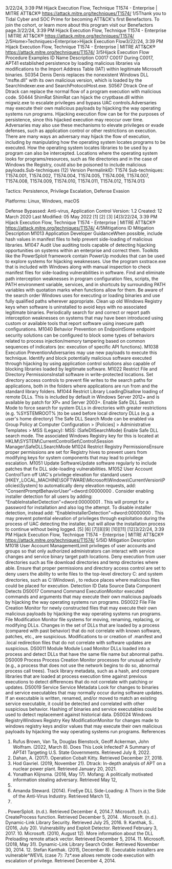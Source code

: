 3/22/24, 3:39 PM Hijack Execution Flow, Technique T1574 - Enterprise | MITRE ATT&CK®
https://attack.mitre.org/techniques/T1574/ 1/5Thank you to Tidal Cyber and SOC Prime for becoming ATT&CK's ﬁrst Benefactors. To join the cohort, or learn more about this program visit our
Benefactors page.3/22/24, 3:39 PM Hijack Execution Flow, Technique T1574 - Enterprise | MITRE ATT&CK®
https://attack.mitre.org/techniques/T1574/ 2/5Home>Techniques>Enterprise>Hijack Execution Flow3/22/24, 3:39 PM Hijack Execution Flow, Technique T1574 - Enterprise | MITRE ATT&CK®
https://attack.mitre.org/techniques/T1574/ 3/5Hijack Execution Flow
Procedure Examples
ID Name Description
C0017 C0017 During C0017, APT41 established persistence by loading malicious libraries via modiﬁcations to the Import
Address Table (IAT) within legitimate Microsoft binaries.
S0354 Denis Denis replaces the nonexistent Windows DLL "msfte.dll" with its own malicious version, which is loaded by the
SearchIndexer.exe and SearchProtocolHost.exe.
S0567 Dtrack One of Dtrack can replace the normal ﬂow of a program execution with malicious code.
S0444 ShimRat ShimRat can hijack the cryptbase.dll within migwiz.exe to escalate privileges and bypass UAC controls.Adversaries may execute their own malicious payloads by hijacking the way operating systems run programs. Hijacking execution ﬂow can
be for the purposes of persistence, since this hijacked execution may reoccur over time. Adversaries may also use these mechanisms to
elevate privileges or evade defenses, such as application control or other restrictions on execution.
There are many ways an adversary may hijack the ﬂow of execution, including by manipulating how the operating system locates programs
to be executed. How the operating system locates libraries to be used by a program can also be intercepted. Locations where the operating
system looks for programs/resources, such as ﬁle directories and in the case of Windows the Registry, could also be poisoned to include
malicious payloads.Sub-techniques (12)
Version PermalinkID: T1574
Sub-techniques:  T1574.001, T1574.002, T1574.004, T1574.005, T1574.006, T1574.007, T1574.008, T1574.009, T1574.010,
T1574.011, T1574.012, T1574.013

Tactics: Persistence, Privilege Escalation, Defense Evasion

Platforms: Linux, Windows, macOS

Defense Bypassed: Anti-virus, Application Control
Version: 1.2
Created: 12 March 2020
Last Modiﬁed: 05 May 2022
[1]
[2]
[3]
[4]3/22/24, 3:39 PM Hijack Execution Flow, Technique T1574 - Enterprise | MITRE ATT&CK®
https://attack.mitre.org/techniques/T1574/ 4/5Mitigations
ID Mitigation Description
M1013 Application
Developer
GuidanceWhen possible, include hash values in manifest ﬁles to help prevent side-loading of malicious libraries.
M1047 Audit Use auditing tools capable of detecting hijacking opportunities on systems within an enterprise and
correct them. Toolkits like the PowerSploit framework contain PowerUp modules that can be used to
explore systems for hijacking weaknesses.
Use the program sxstrace.exe that is included with Windows along with manual inspection to check
manifest ﬁles for side-loading vulnerabilities in software.
Find and eliminate path interception weaknesses in program conﬁguration ﬁles, scripts, the PATH
environment variable, services, and in shortcuts by surrounding PATH variables with quotation marks
when functions allow for them. Be aware of the search order Windows uses for executing or loading
binaries and use fully qualiﬁed paths wherever appropriate.
Clean up old Windows Registry keys when software is uninstalled to avoid keys with no associated
legitimate binaries. Periodically search for and correct or report path interception weaknesses on systems
that may have been introduced using custom or available tools that report software using insecure path
conﬁgurations.
M1040 Behavior
Prevention on
EndpointSome endpoint security solutions can be conﬁgured to block some types of behaviors related to process
injection/memory tampering based on common sequences of indicators (ex: execution of speciﬁc API
functions).
M1038 Execution
PreventionAdversaries may use new payloads to execute this technique. Identify and block potentially malicious
software executed through hijacking by using application control solutions also capable of blocking
libraries loaded by legitimate software.
M1022 Restrict File and
Directory
PermissionsInstall software in write-protected locations. Set directory access controls to prevent ﬁle writes to the
search paths for applications, both in the folders where applications are run from and the standard library
folders.
M1044 Restrict Library
LoadingDisallow loading of remote DLLs. This is included by default in Windows Server 2012+ and is available by
patch for XP+ and Server 2003+.
Enable Safe DLL Search Mode to force search for system DLLs in directories with greater restrictions (e.g.
%SYSTEMROOT% )to be used before local directory DLLs (e.g. a user's home directory)
The Safe DLL Search Mode can be enabled via Group Policy at Computer Conﬁguration > [Policies] >
Administrative Templates > MSS (Legacy): MSS: (SafeDllSearchMode) Enable Safe DLL search mode.
The associated Windows Registry key for this is located at
HKLM\SYSTEM\CurrentControlSet\Control\Session Manager\SafeDLLSearchMode
M1024 Restrict Registry
PermissionsEnsure proper permissions are set for Registry hives to prevent users from modifying keys for system
components that may lead to privilege escalation.
M1051 Update
SoftwareUpdate software regularly to include patches that ﬁx DLL side-loading vulnerabilities.
M1052 User Account
ControlTurn off UAC's privilege elevation for standard users
[HKEY\_LOCAL\_MACHINE\SOFTWARE\Microsoft\Windows\CurrentVersion\Policies\System] to
automatically deny elevation requests, add: "ConsentPromptBehaviorUser"=dword:00000000 . Consider
enabling installer detection for all users by adding: "EnableInstallerDetection"=dword:00000001 .
This will prompt for a password for installation and also log the attempt. To disable installer detection,
instead add: "EnableInstallerDetection"=dword:00000000 . This may prevent potential elevation of
privileges through exploitation during the process of UAC detecting the installer, but will allow the
installation process to continue without being logged. [5]
[6]
[7][8][9]
[10][11]
[12]3/22/24, 3:39 PM Hijack Execution Flow, Technique T1574 - Enterprise | MITRE ATT&CK®
https://attack.mitre.org/techniques/T1574/ 5/5ID Mitigation Description
M1018 User Account
ManagementLimit privileges of user accounts and groups so that only authorized administrators can interact with
service changes and service binary target path locations. Deny execution from user directories such as ﬁle
download directories and temp directories where able.
Ensure that proper permissions and directory access control are set to deny users the ability to write ﬁles
to the top-level directory C: and system directories, such as C:\Windows\ , to reduce places where
malicious ﬁles could be placed for execution.
Detection
ID Data Source Data Component Detects
DS0017 Command Command
ExecutionMonitor executed commands and arguments that may execute their own malicious
payloads by hijacking the way operating systems run programs.
DS0022 File File Creation Monitor for newly constructed ﬁles that may execute their own malicious payloads
by hijacking the way operating systems run programs.
File Modiﬁcation Monitor ﬁle systems for moving, renaming, replacing, or modifying DLLs. Changes
in the set of DLLs that are loaded by a process (compared with past behavior) that
do not correlate with known software, patches, etc., are suspicious. Modiﬁcations to
or creation of .manifest and .local redirection ﬁles that do not correlate with
software updates are suspicious.
DS0011 Module Module Load Monitor DLLs loaded into a process and detect DLLs that have the same ﬁle name
but abnormal paths.
DS0009 Process Process Creation Monitor processes for unusual activity (e.g., a process that does not use the
network begins to do so, abnormal process call trees). Track library metadata, such
as a hash, and compare libraries that are loaded at process execution time against
previous executions to detect differences that do not correlate with patching or
updates.
DS0019 Service Service Metadata Look for changes to binaries and service executables that may normally occur
during software updates. If an executable is written, renamed, and/or moved to
match an existing service executable, it could be detected and correlated with other
suspicious behavior. Hashing of binaries and service executables could be used to
detect replacement against historical data.
DS0024 Windows RegistryWindows Registry
Key ModiﬁcationMonitor for changes made to windows registry keys and/or values that may
execute their own malicious payloads by hijacking the way operating systems run
programs.
References
1. Rufus Brown, Van Ta, Douglas Bienstock, Geoff Ackerman,
John Wolfram. (2022, March 8). Does This Look Infected? A
Summary of APT41 Targeting U.S. State Governments.
Retrieved July 8, 2022.
2. Dahan, A. (2017). Operation Cobalt Kitty. Retrieved December
27, 2018.
3. Hod Gavriel. (2019, November 21). Dtrack: In-depth analysis of
APT on a nuclear power plant. Retrieved January 20, 2021.
4. Yonathan Klijnsma. (2016, May 17). Mofang: A politically
motivated information stealing adversary. Retrieved May 12,
2020.
5. Amanda Steward. (2014). FireEye DLL Side-Loading: A Thorn
in the Side of the Anti-Virus Industry. Retrieved March 13,
2020.
. PowerSploit. (n.d.). Retrieved December 4, 2014.7. Microsoft. (n.d.). CreateProcess function. Retrieved December
5, 2014.
. Microsoft. (n.d.). Dynamic-Link Library Security. Retrieved July
25, 2016.
9. Kanthak, S.. (2016, July 20). Vulnerability and Exploit Detector.
Retrieved February 3, 2017.
10. Microsoft. (2010, August 12). More information about the DLL
Preloading remote attack vector. Retrieved December 5, 2014.
11. Microsoft. (2018, May 31). Dynamic-Link Library Search Order.
Retrieved November 30, 2014.
12. Stefan Kanthak. (2015, December 8). Executable installers are
vulnerable^WEVIL (case 7): 7z\*.exe allows remote code
execution with escalation of privilege. Retrieved December 4,
2014.